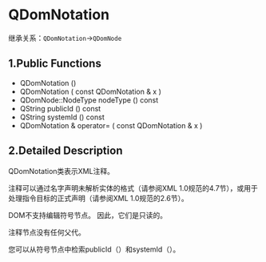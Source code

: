 # QDomNotation

继承关系：`QDomNotation`->`QDomNode`

## 1.Public Functions

- QDomNotation ()
- QDomNotation ( const QDomNotation & x )
- QDomNode::NodeType	nodeType () const
- QString	publicId () const
- QString	systemId () const
- QDomNotation &	operator= ( const QDomNotation & x )

## 2.Detailed Description

QDomNotation类表示XML注释。

注释可以通过名字声明未解析实体的格式（请参阅XML 1.0规范的4.7节），或用于处理指令目标的正式声明（请参阅XML 1.0规范的2.6节）。

DOM不支持编辑符号节点。 因此，它们是只读的。

注释节点没有任何父代。

您可以从符号节点中检索publicId（）和systemId（）。